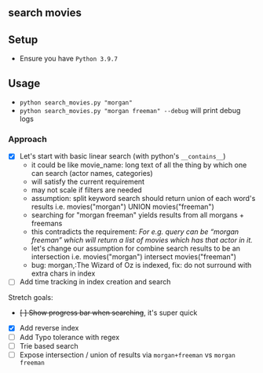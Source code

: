 ## search movies

## Setup
- Ensure you have `Python 3.9.7`

## Usage
- `python search_movies.py "morgan"`
- `python search_movies.py "morgan freeman" --debug` will print debug logs

### Approach
- [x] Let's start with basic linear search (with python's `__contains__`)
    - it could be like movie_name: long text of all the thing by which one can search (actor names, categories)
    - will satisfy the current requirement
    - may not scale if filters are needed
    - assumption: split keyword search should return union of each word's results i.e. movies("morgan") UNION movies("freeman")
    - searching for "morgan freeman" yields results from all morgans + freemans
    - this contradicts the requirement: _For e.g. query can be “morgan freeman” which will return a list of movies which has that actor in it._
    - let's change our assumption for combine search results to be an intersection i.e. movies("morgan") intersect movies("freeman")
    - bug: morgan,:The Wizard of Oz is indexed, fix: do not surround with extra chars in index
- [ ] Add time tracking in index creation and search

Stretch goals:
- ~~[ ] Show progress bar when searching~~, it's super quick
- [x] Add reverse index 
- [ ] Add Typo tolerance with regex
- [ ] Trie based search
- [ ] Expose intersection / union of results via `morgan+freeman` vs `morgan freeman`